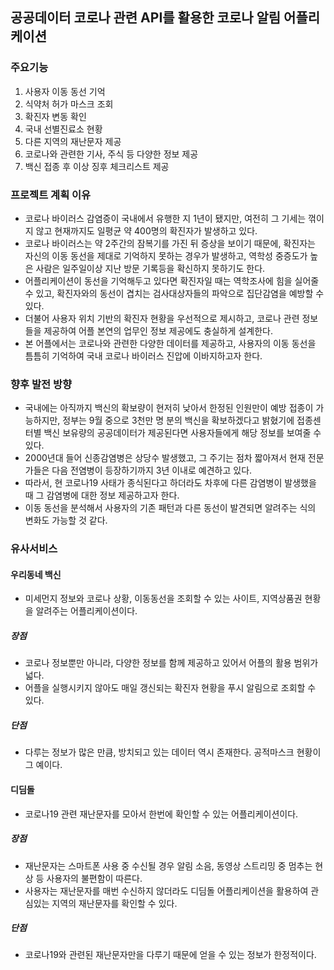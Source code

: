 ## 공공데이터 코로나 관련 API를 활용한 코로나 알림 어플리케이션

### 주요기능
1. 사용자 이동 동선 기억
2. 식약처 허가 마스크 조회
3. 확진자 변동 확인
4. 국내 선별진료소 현황
5. 다른 지역의 재난문자 제공
6. 코로나와 관련한 기사, 주식 등 다양한 정보 제공
7. 백신 접종 후 이상 징후 체크리스트 제공


### 프로젝트 계획 이유
- 코로나 바이러스 감염증이 국내에서 유행한 지 1년이 됐지만, 여전히 그 기세는 꺾이지 않고 현재까지도 일평균 약 400명의 확진자가 발생하고 있다. 
- 코로나 바이러스는 약 2주간의 잠복기를 가진 뒤 증상을 보이기 때문에, 확진자는 자신의 이동 동선을 제대로 기억하지 못하는 경우가 발생하고, 역학성 중증도가 높은 사람은 일주일이상 지난 방문 기록등을 확신하지 못하기도 한다. 
- 어플리케이션이 동선을 기억해두고 있다면 확진자일 때는 역학조사에 힘을 실어줄 수 있고, 확진자와의 동선이 겹치는 검사대상자들의 파악으로 집단감염을 예방할 수 있다. 
- 더불어 사용자 위치 기반의 확진자 현황을 우선적으로 제시하고, 코로나 관련 정보들을 제공하여 어플 본연의 업무인 정보 제공에도 충실하게 설계한다. 
- 본 어플에서는 코로나와 관련한 다양한 데이터를 제공하고, 사용자의 이동 동선을 틈틈히 기억하여 국내 코로나 바이러스 진압에 이바지하고자 한다.

### 향후 발전 방향
- 국내에는 아직까지 백신의 확보량이 현저히 낮아서 한정된 인원만이 예방 접종이 가능하지만, 정부는 9월 중으로 3천만 명 분의 백신을 확보하겠다고 밝혔기에 접종센터별 백신 보유량의 공공데이터가 제공된다면 사용자들에게 해당 정보를 보여줄 수 있다.
- 2000년대 들어 신종감염병은 상당수 발생했고, 그 주기는 점차 짧아져서 현재 전문가들은 다음 전염병이 등장하기까지 3년 이내로 예견하고 있다.
- 따라서, 현 코로나19 사태가 종식된다고 하더라도 차후에 다른 감염병이 발생했을 때 그 감염병에 대한 정보 제공하고자 한다.
- 이동 동선을 분석해서 사용자의 기존 패턴과 다른 동선이 발견되면 알려주는 식의 변화도 가능할 것 같다.


### 유사서비스
#### 우리동네 백신
- 미세먼지 정보와 코로나 상황, 이동동선을 조회할 수 있는 사이트, 지역상품권 현황을 알려주는 어플리케이션이다.
##### 장점
- 코로나 정보뿐만 아니라, 다양한 정보를 함께 제공하고 있어서 어플의 활용 범위가 넓다. 
- 어플을 실행시키지 않아도 매일 갱신되는 확진자 현황을 푸시 알림으로 조회할 수 있다.
##### 단점
- 다루는 정보가 많은 만큼, 방치되고 있는 데이터 역시 존재한다. 공적마스크 현황이 그 예이다.


#### 디딤돌
- 코로나19 관련 재난문자를 모아서 한번에 확인할 수 있는 어플리케이션이다.
##### 장점
- 재난문자는 스마트폰 사용 중 수신될 경우 알림 소음, 동영상 스트리밍 중 멈추는 현상 등 사용자의 불편함이 따른다.
- 사용자는 재난문자를 매번 수신하지 않더라도 디딤돌 어플리케이션을 활용하여 관심있는 지역의 재난문자를 확인할 수 있다.
##### 단점
- 코로나19와 관련된 재난문자만을 다루기 때문에 얻을 수 있는 정보가 한정적이다.
